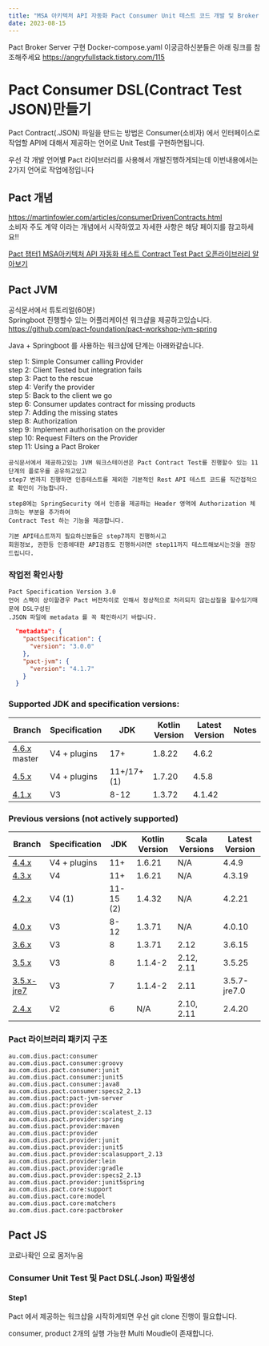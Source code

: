 ```yaml
---
title: "MSA 아키텍처 API 자동화 Pact Consumer Unit 테스트 코드 개발 및 Broker Server Publish 챕터3"  
date: 2023-08-15
---
```


Pact Broker Server 구현 Docker-compose.yaml 이궁금하신분들은 아래 링크를 참조해주세요
https://angryfullstack.tistory.com/115

# Pact Consumer DSL(Contract Test JSON)만들기
Pact Contract(.JSON) 파일을 만드는 방법은 Consumer(소비자) 에서 인터페이스로 작업할 API에 대해서
제공하는 언어로 Unit Test를 구현하면됩니다. 

우선 각 개발 언어별 Pact 라이브러리를 사용해서 개발진행하게되는데 이번내용에서는 2가지 언어로 작업에정입니다

## Pact 개념
https://martinfowler.com/articles/consumerDrivenContracts.html  
소비자 주도 계약 이라는 개념에서 시작하였고 자세한 사항은 해당 페이지를 참고하세요!!

[Pact 챕터1 MSA아키텍처 API 자동화 테스트 Contract Test Pact 오픈라이브러리 알아보기](https://angryfullstack.tistory.com/111)



## Pact JVM
공식문서에서 튜토리얼(60분)  
Springboot 진행할수 있는 어플리케이션 워크샵을 제공하고있습니다.  
https://github.com/pact-foundation/pact-workshop-jvm-spring

Java + Springboot 를 사용하는 워크샵에 단계는 아래와같습니다.

step 1: Simple Consumer calling Provider  
step 2: Client Tested but integration fails  
step 3: Pact to the rescue  
step 4: Verify the provider  
step 5: Back to the client we go  
step 6: Consumer updates contract for missing products  
step 7: Adding the missing states  
step 8: Authorization  
step 9: Implement authorisation on the provider  
step 10: Request Filters on the Provider  
step 11: Using a Pact Broker  

```text
공식문서에서 제공하고있는 JVM 워크스테이션은 Pact Contract Test를 진행할수 있는 11단계의 플로우를 공유하고있고
step7 번까지 진행하면 인증테스트를 제외한 기본적인 Rest API 테스트 코드를 직간접적으로 확인이 가능합니다.

step8에는 SpringSecurity 에서 인증을 제공하는 Header 영역에 Authorization 체크하는 부분을 추가하여
Contract Test 하는 기능을 제공합니다.

기본 API테스트까지 필요하신분들은 step7까지 진행하시고 
회원정보, 권한등 인증에대한 API검증도 진행하시려면 step11까지 테스트해보시는것을 권장드립니다. 
```


### 작업전 확인사항
```text
Pact Specification Version 3.0
언어 스팩이 상이할경우 Pact 버전차이로 인해서 정상적으로 처리되지 않는삽질을 할수있기때문에 DSL구성된
.JSON 파일에 metadata 를 꼭 확인하시기 바랍니다.
```
```json
  "metadata": {
    "pactSpecification": {
      "version": "3.0.0"
    },
    "pact-jvm": {
      "version": "4.1.7"
    }
  }
```

### Supported JDK and specification versions:

| Branch                                                                 | Specification | JDK        | Kotlin Version | Latest Version | Notes |
|------------------------------------------------------------------------|---------------|------------|----------------|----------------|-------|
| [4.6.x](https://github.com/DiUS/pact-jvm/blob/v4.6.x/README.md) master | V4 + plugins  | 17+        | 1.8.22         | 4.6.2          |       |
| [4.5.x](https://github.com/DiUS/pact-jvm/blob/v4.5.x/README.md)        | V4 + plugins  | 11+/17+(1) | 1.7.20         | 4.5.8          |       |
| [4.1.x](https://github.com/DiUS/pact-jvm/blob/v4.1.x/README.md)        | V3            | 8-12       | 1.3.72         | 4.1.42         |       |


### Previous versions (not actively supported)

| Branch                                                                    | Specification | JDK       | Kotlin Version | Scala Versions | Latest Version |
|---------------------------------------------------------------------------|---------------|-----------|----------------|----------------|----------------|
| [4.4.x](https://github.com/DiUS/pact-jvm/blob/v4.4.x/README.md)           | V4 + plugins  | 11+       | 1.6.21         | N/A            | 4.4.9          |
| [4.3.x](https://github.com/DiUS/pact-jvm/blob/v4.3.x/README.md)           | V4            | 11+       | 1.6.21         | N/A            | 4.3.19         |
| [4.2.x](https://github.com/DiUS/pact-jvm/blob/v4.2.x/README.md)           | V4 (1)        | 11-15 (2) | 1.4.32         | N/A            | 4.2.21         |
| [4.0.x](https://github.com/DiUS/pact-jvm/blob/v4.x/README.md)             | V3            | 8-12      | 1.3.71         | N/A            | 4.0.10         |
| [3.6.x](https://github.com/DiUS/pact-jvm/blob/v3.6.x/README.md)           | V3            | 8         | 1.3.71         | 2.12           | 3.6.15         |
| [3.5.x](https://github.com/DiUS/pact-jvm/blob/v3.5.x/README.md)           | V3            | 8         | 1.1.4-2        | 2.12, 2.11     | 3.5.25         |
| [3.5.x-jre7](https://github.com/DiUS/pact-jvm/blob/v3.5.x-jre7/README.md) | V3            | 7         | 1.1.4-2        | 2.11           | 3.5.7-jre7.0   |
| [2.4.x](https://github.com/DiUS/pact-jvm/blob/v2.x/README.md)             | V2            | 6         | N/A            | 2.10, 2.11     | 2.4.20         |

### Pact 라이브러리 패키지 구조
```
au.com.dius.pact:consumer
au.com.dius.pact.consumer:groovy
au.com.dius.pact.consumer:junit
au.com.dius.pact.consumer:junit5
au.com.dius.pact.consumer:java8
au.com.dius.pact.consumer:specs2_2.13
au.com.dius.pact:pact-jvm-server
au.com.dius.pact:provider
au.com.dius.pact.provider:scalatest_2.13
au.com.dius.pact.provider:spring
au.com.dius.pact.provider:maven
au.com.dius.pact:provider
au.com.dius.pact.provider:junit
au.com.dius.pact.provider:junit5
au.com.dius.pact.provider:scalasupport_2.13
au.com.dius.pact.provider:lein
au.com.dius.pact.provider:gradle
au.com.dius.pact.provider:specs2_2.13
au.com.dius.pact.provider:junit5spring
au.com.dius.pact.core:support
au.com.dius.pact.core:model
au.com.dius.pact.core:matchers
au.com.dius.pact.core:pactbroker
```

## Pact JS
코로나확인 으로 몸저누움
### Consumer Unit Test 및 Pact DSL(.Json) 파일생성

#### Step1
Pact 에서 제공하는 워크샵을 시작하게되면 우선 git clone 진행이 필요합니다.

consumer, product 2개의 실행 가능한 Multi Moudle이 존재합니다.


